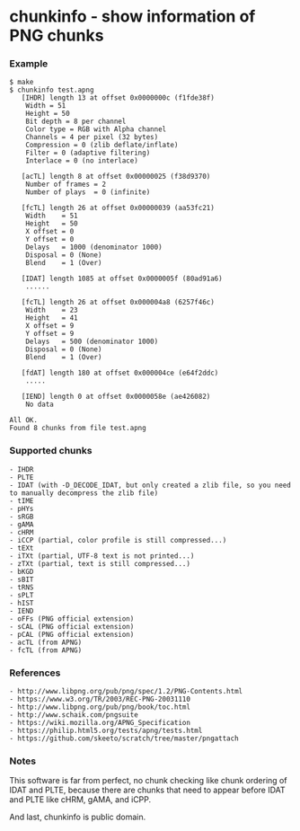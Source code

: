 # chunkinfo - show information of PNG chunks

### Example
```
$ make
$ chunkinfo test.apng
   [IHDR] length 13 at offset 0x0000000c (f1fde38f)
	Width = 51
	Height = 50
	Bit depth = 8 per channel
	Color type = RGB with Alpha channel
	Channels = 4 per pixel (32 bytes)
	Compression = 0 (zlib deflate/inflate)
	Filter = 0 (adaptive filtering)
	Interlace = 0 (no interlace)

   [acTL] length 8 at offset 0x00000025 (f38d9370)
	Number of frames = 2
	Number of plays  = 0 (infinite)

   [fcTL] length 26 at offset 0x00000039 (aa53fc21)
	Width    = 51
	Height   = 50
	X offset = 0
	Y offset = 0
	Delays   = 1000 (denominator 1000)
	Disposal = 0 (None)
	Blend    = 1 (Over)

   [IDAT] length 1085 at offset 0x0000005f (80ad91a6)
	......

   [fcTL] length 26 at offset 0x000004a8 (6257f46c)
	Width    = 23
	Height   = 41
	X offset = 9
	Y offset = 9
	Delays   = 500 (denominator 1000)
	Disposal = 0 (None)
	Blend    = 1 (Over)

   [fdAT] length 180 at offset 0x000004ce (e64f2ddc)
	.....

   [IEND] length 0 at offset 0x0000058e (ae426082)
	No data

All OK.
Found 8 chunks from file test.apng
```

### Supported chunks
```
- IHDR
- PLTE
- IDAT (with -D_DECODE_IDAT, but only created a zlib file, so you need to manually decompress the zlib file)
- tIME
- pHYs
- sRGB
- gAMA
- cHRM
- iCCP (partial, color profile is still compressed...)
- tEXt
- iTXt (partial, UTF-8 text is not printed...)
- zTXt (partial, text is still compressed...)
- bKGD
- sBIT
- tRNS
- sPLT
- hIST
- IEND
- oFFs (PNG official extension)
- sCAL (PNG official extension)
- pCAL (PNG official extension)
- acTL (from APNG)
- fcTL (from APNG)
```

### References
```
- http://www.libpng.org/pub/png/spec/1.2/PNG-Contents.html
- https://www.w3.org/TR/2003/REC-PNG-20031110
- http://www.libpng.org/pub/png/book/toc.html
- http://www.schaik.com/pngsuite
- https://wiki.mozilla.org/APNG_Specification
- https://philip.html5.org/tests/apng/tests.html
- https://github.com/skeeto/scratch/tree/master/pngattach
```

### Notes
This software is far from perfect, no chunk checking like chunk ordering
of IDAT and PLTE, because there are chunks that need to appear before
IDAT and PLTE like cHRM, gAMA, and iCPP.

And last, chunkinfo is public domain.
